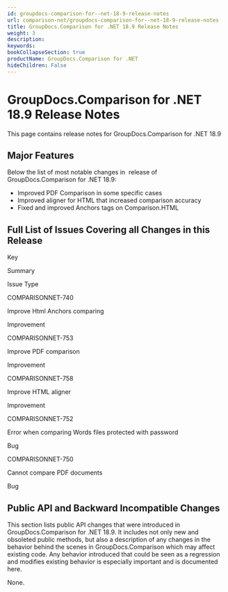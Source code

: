 ```yaml
---
id: groupdocs-comparison-for--net-18-9-release-notes
url: comparison-net/groupdocs-comparison-for--net-18-9-release-notes
title: GroupDocs.Comparison for .NET 18.9 Release Notes
weight: 3
description: 
keywords: 
bookCollapseSection: true
productName: GroupDocs.Comparison for .NET
hideChildren: False
---
```


# GroupDocs.Comparison for .NET 18.9 Release Notes


This page contains release notes for GroupDocs.Comparison for .NET 18.9

## Major Features

Below the list of most notable changes in  release of GroupDocs.Comparison for .NET 18.9:

*   Improved PDF Comparison in some specific cases
*   Improved aligner for HTML that increased comparison accuracy
*   Fixed and improved Anchors tags on Comparison.HTML

## Full List of Issues Covering all Changes in this Release

Key

Summary

Issue Type

COMPARISONNET-740 

Improve Html Anchors comparing

Improvement

COMPARISONNET-753

Improve PDF comparison

Improvement

COMPARISONNET-758

Improve HTML aligner

Improvement

COMPARISONNET-752 

Error when comparing Words files protected with password

Bug

COMPARISONNET-750

Cannot compare PDF documents

Bug

## Public API and Backward Incompatible Changes

This section lists public API changes that were introduced in GroupDocs.Comparison for .NET 18.9. It includes not only new and obsoleted public methods, but also a description of any changes in the behavior behind the scenes in GroupDocs.Comparison which may affect existing code. Any behavior introduced that could be seen as a regression and modifies existing behavior is especially important and is documented here.

None.

